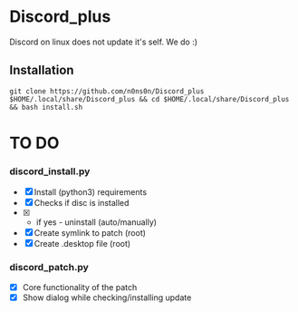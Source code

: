 # Discord_plus
Discord on linux does not update it's self.
We do :)

## Installation
```git clone https://github.com/n0ns0n/Discord_plus $HOME/.local/share/Discord_plus && cd $HOME/.local/share/Discord_plus && bash install.sh```

# TO DO
### discord_install.py
- [x] Install (python3) requirements
- [x] Checks if disc is installed
- [x]   - if yes - uninstall (auto/manually)
- [x] Create symlink to patch (root)
- [x] Create .desktop file (root)
### discord_patch.py
- [x] Core functionality of the patch
- [x] Show dialog while checking/installing update
